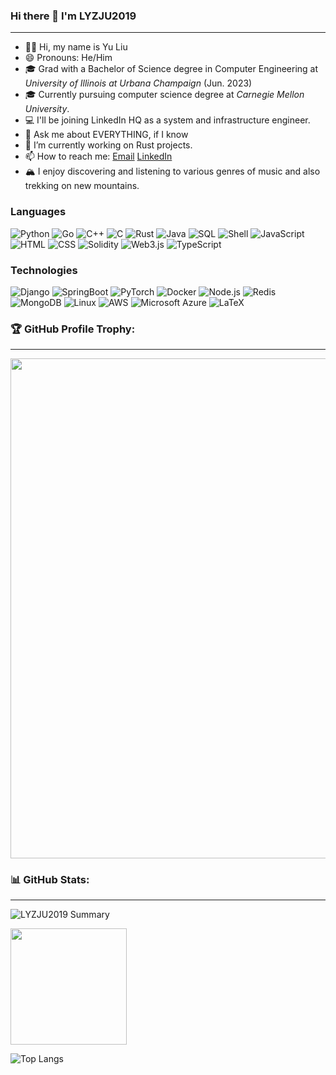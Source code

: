 ### Hi there 👋 I'm LYZJU2019
---

- 👋🏽 Hi, my name is Yu Liu
- 😄 Pronouns: He/Him
- 🎓 Grad with a Bachelor of Science degree in Computer Engineering at *University of Illinois at Urbana Champaign* (Jun. 2023)
- 🎓 Currently pursuing computer science degree at *Carnegie Mellon University*.
- 💻 I'll be joining LinkedIn HQ as a system and infrastructure engineer.
- 💬 Ask me about EVERYTHING, if I know
- 🔭 I’m currently working on Rust projects.
- 📫 How to reach me: <a href="mailto:yul5@cs.cmu.edu">Email</a> [LinkedIn](https://linkedin.com/in/adolph-liu/)
- 🏔 I enjoy discovering and listening to various genres of music and also trekking on new mountains.

<!--
本页文档使用 Markdown 进行编辑，如果你对 Markdown 语法不熟悉，可以参考下面的资料：

GitHub 方言参考: https://github.github.com/gfm/
一分钟快速语法参考: https://commonmark.org/help/
十分钟入门互动课程: https://commonmark.org/help/tutorial/
基本语法参考: https://www.markdownguide.org/basic-syntax/

这个部分是注释内容，不会显示，可以删除。
-->

### Languages

![Python](https://img.shields.io/badge/-Python-000?&logo=Python)
![Go](https://img.shields.io/badge/-Go-000?&logo=Go)
![C++](https://img.shields.io/badge/-C++-000?&logo=c%2b%2b&logoColor=00599C)
![C](https://img.shields.io/badge/-C-000?&logo=C)
![Rust](https://img.shields.io/badge/-Rust-000?&logo=Rust&logoColor=CC6600)
![Java](https://img.shields.io/badge/-Java-000?&logo=oracle&logoColor=007396)
![SQL](https://img.shields.io/badge/-SQL-000?&logo=MySQL&logoColor=007396)
![Shell](https://img.shields.io/badge/-Shell-000?&logo=Shell)
![JavaScript](https://img.shields.io/badge/-JavaScript-000?&logo=JavaScript)
![HTML](https://img.shields.io/badge/-HTML5-000?&logo=HTML5)
![CSS](https://img.shields.io/badge/-CSS3-000?&logo=CSS3)
![Solidity](https://img.shields.io/badge/-Solidity-000?&logo=Solidity)
![Web3.js](https://img.shields.io/badge/-Web3.js-000?&logo=Web3.js)
![TypeScript](https://img.shields.io/badge/-TypeScript-000?&logo=TypeScript)
<!-- ![Swift](https://img.shields.io/badge/-Swift-000?&logo=Swift) -->

### Technologies

![Django](https://img.shields.io/badge/-Django-000?&logo=Django)
![SpringBoot](https://img.shields.io/badge/-SpringBoot-000?&logo=SpringBoot)
![PyTorch](https://img.shields.io/badge/-PyTorch-000?&logo=PyTorch)
![Docker](https://img.shields.io/badge/-Docker-000?&logo=Docker)
![Node.js](https://img.shields.io/badge/-Node.js-000?&logo=node.js)
![Redis](https://img.shields.io/badge/-Redis-000?&logo=Redis)
![MongoDB](https://img.shields.io/badge/-MongoDB-000?&logo=MongoDB)
![Linux](https://img.shields.io/badge/-Linux-000?&logo=Linux)
![AWS](https://img.shields.io/badge/-AWS-000?&logo=Amazon-AWS&logoColor=F90)
![Microsoft Azure](https://img.shields.io/badge/-Microsoft%20Azure-000?&logo=microsoftazure)
![LaTeX](https://img.shields.io/badge/-LateX-000?&logo=latex)

<!--
### Full Stack Projects (TODO)

[![](https://img.shields.io/badge/-🧬%20My%20Website-000)](https://github.com/LYZJU2019/v2)
[![](https://img.shields.io/badge/-🦠%20COVID‑19%20Dashboard-000)](https://github.com/LYZJU2019/COVID-19-Dashboard)
[![](https://img.shields.io/badge/-📝%20Summarizer-000)](https://github.com/LYZJU2019/Summarizer)
[![](https://img.shields.io/badge/-🔬%20Overwatch-000)](https://github.com/LYZJU2019/overwatch)
[![](https://img.shields.io/badge/-🛰%20KubeSat-000)](https://github.com/LYZJU2019/kubesat)
[![](https://img.shields.io/badge/-🔊%20Voice%20Poker-000)](https://github.com/LYZJU2019/Poker)
[![](https://img.shields.io/badge/-🗺%20PokémonGo%20Map-000)](https://github.com/LYZJU2019/PokemonGo-Map)

### Cybersecurity Projects (TODO)

[![](https://img.shields.io/badge/-🩸%20Heartbleed-000)](https://github.com/LYZJU2019/Heartbleed)
[![](https://img.shields.io/badge/-🌊%20SYN%20Flood-000)](https://github.com/LYZJU2019/SYN-Flood)
[![](https://img.shields.io/badge/-🗂%20Packet%20Sniffing%20%26%20Spoofing-000)](https://github.com/LYZJU2019/Packet-Sniffing-and-Spoofing)
[![](https://img.shields.io/badge/-💉%20SQL%20Injection-000)](https://github.com/LYZJU2019/SQL-Injection)
[![](https://img.shields.io/badge/-🛡%20Spectre%20%26%20Meltdown-000)](https://github.com/LYZJU2019/Meltdown-Spectre)
[![](https://img.shields.io/badge/-🌐%20Network%20Tools-000)](https://github.com/LYZJU2019/Network-Tools)

-->
### 🏆 GitHub Profile Trophy:
---
<a href="https://github.com/ryo-ma/github-profile-trophy">
  <img width=800 src="https://github-profile-trophy.vercel.app/?username=LYZJU2019&column=8&theme=radical&no-frame=true&no-bg=true"/>
</a>


### 📊 GitHub Stats:
---
![LYZJU2019 Summary](https://github-profile-summary-cards.vercel.app/api/cards/profile-details?username=LYZJU2019&theme=solarized_dark)

<p>
  <img height="186em" src="https://github-readme-stats.anuraghazra1.vercel.app/api?username=LYZJU2019&count_private=true&show_icons=true&include_all_commits=true&theme=gruvbox"/>
  
</p>

![Top Langs](https://github-readme-stats.vercel.app/api/top-langs/?username=LYZJU2019&show_icons=true&theme=vue-dark&langs_count=20&hide=scss,vue)
